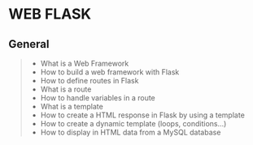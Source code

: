 # WEB FLASK

## General

> - What is a Web Framework
> - How to build a web framework with Flask
> - How to define routes in Flask
> - What is a route
> - How to handle variables in a route
> - What is a template
> - How to create a HTML response in Flask by using a template
> - How to create a dynamic template (loops, conditions…)
> - How to display in HTML data from a MySQL database
